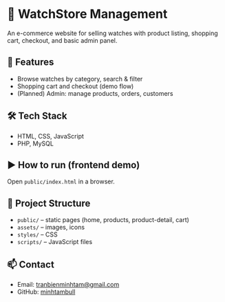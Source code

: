 # 🛒 WatchStore Management

An e-commerce website for selling watches with product listing, shopping cart, checkout, and basic admin panel.

## 📌 Features
- Browse watches by category, search & filter
- Shopping cart and checkout (demo flow)
- (Planned) Admin: manage products, orders, customers

## 🛠 Tech Stack
- HTML, CSS, JavaScript
- PHP, MySQL

## ▶️ How to run (frontend demo)
Open `public/index.html` in a browser.

## 📂 Project Structure
- `public/` – static pages (home, products, product-detail, cart)
- `assets/` – images, icons
- `styles/` – CSS
- `scripts/` – JavaScript files

## 📫 Contact
- Email: tranbienminhtam@gmail.com
- GitHub: [minhtambull](https://github.com/minhtambull)
